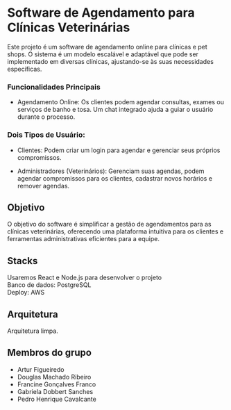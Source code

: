 # Software de Agendamento para Clínicas Veterinárias
Este projeto é um software de agendamento online para clínicas e pet shops. O sistema é um modelo escalável e adaptável que pode ser implementado em diversas clínicas, ajustando-se às suas necessidades específicas.

### Funcionalidades Principais
 - Agendamento Online: Os clientes podem agendar consultas, exames ou serviços de banho e tosa. Um chat integrado ajuda a guiar o usuário durante o processo.

### Dois Tipos de Usuário:

 - Clientes: Podem criar um login para agendar e gerenciar seus próprios compromissos.

 - Administradores (Veterinários): Gerenciam suas agendas, podem agendar compromissos para os clientes, cadastrar novos horários e remover agendas.

## Objetivo
O objetivo do software é simplificar a gestão de agendamentos para as clínicas veterinárias, oferecendo uma plataforma intuitiva para os clientes e ferramentas administrativas eficientes para a equipe.

## Stacks
Usaremos React e Node.js para desenvolver o projeto <br>
Banco de dados: PostgreSQL <br>
Deploy: AWS <br>

## Arquitetura
Arquitetura limpa.

## Membros do grupo
- Artur Figueiredo
- Douglas Machado Ribeiro
- Francine Gonçalves Franco
- Gabriela Dobbert Sanches
- Pedro Henrique Cavalcante
